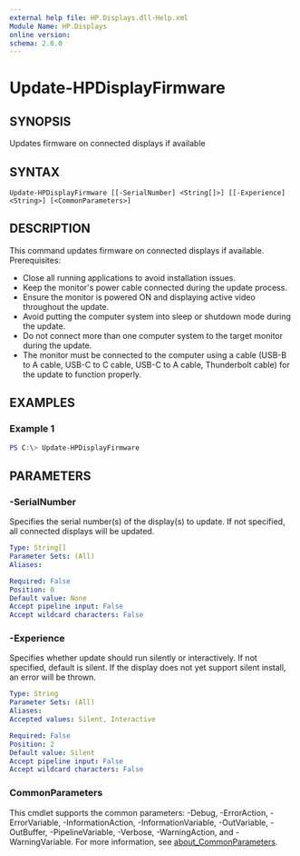```yaml
---
external help file: HP.Displays.dll-Help.xml
Module Name: HP.Displays
online version:
schema: 2.0.0
---
```


# Update-HPDisplayFirmware

## SYNOPSIS
Updates firmware on connected displays if available

## SYNTAX

```
Update-HPDisplayFirmware [[-SerialNumber] <String[]>] [[-Experience] <String>] [<CommonParameters>]
```

## DESCRIPTION
This command updates firmware on connected displays if available. Prerequisites:
* Close all running applications to avoid installation issues.
* Keep the monitor's power cable connected during the update process.
* Ensure the monitor is powered ON and displaying active video throughout the update.
* Avoid putting the computer system into sleep or shutdown mode during the update.
* Do not connect more than one computer system to the target monitor during the update.
* The monitor must be connected to the computer using a cable (USB-B to A cable, USB-C to C cable, USB-C to A cable, Thunderbolt cable) for the update to function properly.

## EXAMPLES

### Example 1
```powershell
PS C:\> Update-HPDisplayFirmware
```

## PARAMETERS

### -SerialNumber
Specifies the serial number(s) of the display(s) to update.
If not specified, all connected displays will be updated.

```yaml
Type: String[]
Parameter Sets: (All)
Aliases:

Required: False
Position: 0
Default value: None
Accept pipeline input: False
Accept wildcard characters: False
```

### -Experience
Specifies whether update should run silently or interactively.
If not specified, default is silent. If the display does not yet support silent install, an error will be thrown.

```yaml
Type: String
Parameter Sets: (All)
Aliases:
Accepted values: Silent, Interactive

Required: False
Position: 2
Default value: Silent
Accept pipeline input: False
Accept wildcard characters: False
```

### CommonParameters
This cmdlet supports the common parameters: -Debug, -ErrorAction, -ErrorVariable, -InformationAction, -InformationVariable, -OutVariable, -OutBuffer, -PipelineVariable, -Verbose, -WarningAction, and -WarningVariable. For more information, see [about_CommonParameters](http://go.microsoft.com/fwlink/?LinkID=113216).
